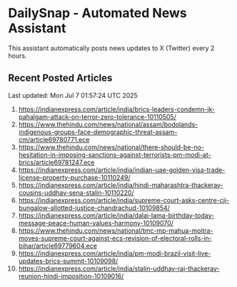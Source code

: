 # DailySnap - Automated News Assistant

This assistant automatically posts news updates to X (Twitter) every 2 hours.

## Recent Posted Articles

Last updated: Mon Jul  7 01:57:24 UTC 2025

1. https://indianexpress.com/article/india/brics-leaders-condemn-jk-pahalgam-attack-on-terror-zero-tolerance-10110505/
2. https://www.thehindu.com/news/national/assam/bodolands-indigenous-groups-face-demographic-threat-assam-cm/article69780771.ece
3. https://www.thehindu.com/news/national/there-should-be-no-hesitation-in-imposing-sanctions-against-terrorists-pm-modi-at-brics/article69781247.ece
4. https://indianexpress.com/article/india/indian-uae-golden-visa-trade-license-property-purchase-10110249/
5. https://indianexpress.com/article/india/hindi-maharashtra-thackeray-cousins-uddhav-sena-stalin-10110220/
6. https://indianexpress.com/article/india/supreme-court-asks-centre-cji-bungalow-allotted-justice-chandrachud-10109854/
7. https://indianexpress.com/article/india/dalai-lama-birthday-today-message-peace-human-values-harmony-10109070/
8. https://www.thehindu.com/news/national/tmc-mp-mahua-moitra-moves-supreme-court-against-ecs-revision-of-electoral-rolls-in-bihar/article69779604.ece
9. https://indianexpress.com/article/india/pm-modi-brazil-visit-live-updates-brics-summit-10109098/
10. https://indianexpress.com/article/india/stalin-uddhav-raj-thackeray-reunion-hindi-imposition-10109016/

